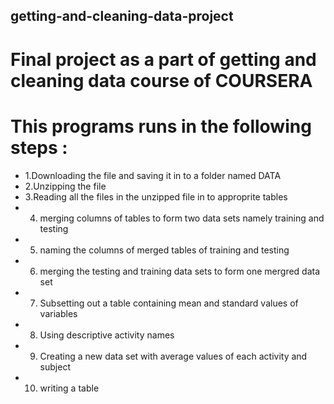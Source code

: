 ## getting-and-cleaning-data-project

# Final project as a part of getting and cleaning data course of COURSERA

# This programs runs in the following steps :

* 1.Downloading the file and saving it in to a folder named DATA
* 2.Unzipping the file 
* 3.Reading all the files in the unzipped file in to approprite tables
* 4. merging columns of tables to form two data sets namely training and testing
* 5. naming the columns of merged tables of training and testing
* 6. merging the testing and training data sets to form one mergred data set
* 7. Subsetting  out a table containing mean and standard values of variables 
* 8. Using descriptive activity names
* 9. Creating a new data set with average values of each activity and subject
* 10. writing a table 
